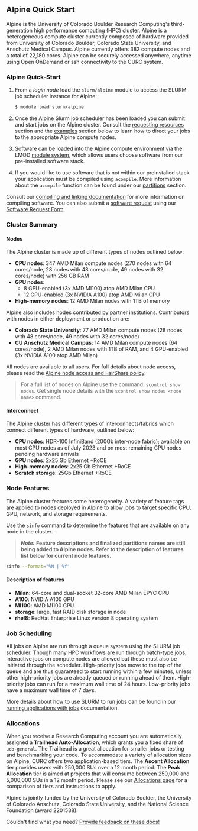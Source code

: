 ## Alpine Quick Start

Alpine is the University of Colorado Boulder Research Computing's third-generation high performance computing (HPC) 
cluster. Alpine is a heterogeneous compute cluster currently composed of hardware provided from University of Colorado 
Boulder, Colorado State University, and Anschutz Medical Campus. Alpine currently offers 382 compute nodes and a total 
of 22,180 cores. Alpine can be securely accessed anywhere, anytime using Open OnDemand or ssh connectivity to the CURC system.

### Alpine Quick-Start

1. From a *login node* load the `slurm/alpine` module to access the SLURM job scheduler instance for Alpine:
   ```bash
   $ module load slurm/alpine
   ```

2. Once the Alpine Slurm job scheduler has been loaded you can submit and start jobs on the Alpine cluster. Consult the [requesting resources](#requesting-resources) section and the [examples](#examples) section below to learn how to direct your jobs to the appropriate Alpine compute nodes.

3. Software can be loaded into the Alpine compute environment via the LMOD [module system](../../compute/modules.html), which allows users choose software from our pre-installed software stack.

4. If you would like to use software that is not within our preinstalled stack your application 
must be compiled using `acompile`. More information about the `acompile` function can be found under our 
[partitions](https://curc.readthedocs.io/en/latest/clusters/alpine/alpine-hardware.html#partitions) 
section.

Consult our [compiling and linking documentation](../../compute/compiling.md) for more information on compiling software. 
You can also submit a [software 
request](https://curc.readthedocs.io/en/latest/clusters/alpine/software.html?highlight=software%20request#alpine-software) using our [Software Request Form](https://www.colorado.edu/rc/userservices/software-request).

### Cluster Summary
#### Nodes
The Alpine cluster is made up of different types of nodes outlined below:
- **CPU nodes**: 347 AMD Milan compute nodes (270 nodes with 64 cores/node, 28 nodes with 48 cores/node, 49 nodes with 32 cores/node) with 256 GB RAM
- **GPU nodes**:
	- 8 GPU-enabled (3x AMD MI100) atop AMD Milan CPU
	- 12 GPU-enabled (3x NVIDIA A100) atop AMD Milan CPU
- **High-memory nodes**: 12 AMD Milan nodes with 1TB of memory

Alpine also includes nodes contributed by partner institutions. Contributors with nodes in either deployment or production are:
- **Colorado State University**: 77 AMD Milan compute nodes (28 nodes with 48 cores/node, 49 nodes with 32 cores/node)
- **CU Anschutz Medical Campus**: 14 AMD Milan compute nodes (64 cores/node), 2 AMD Milan nodes with 1TB of RAM, and 4 GPU-enabled (3x NVIDIA A100 atop AMD Milan)

All nodes are available to all users. For full details about node access, please read the [Alpine node access and FairShare policy](condo-fairshare-and-resource-access.md).

> For a full list of nodes on Alpine use the command:  `scontrol show nodes`. Get single node details with the `scontrol show nodes <node name>` command.

#### Interconnect
The Alpine cluster has different types of interconnects/fabrics which connect different types of hardware, outlined below:
- **CPU nodes**: HDR-100 InfiniBand (200Gb inter-node fabric); available on most CPU nodes as of July 2023 and on most remaining CPU nodes pending hardware arrivals
- **GPU nodes**: 2x25 Gb Ethernet +RoCE
- **High-memory nodes**: 2x25 Gb Ethernet +RoCE
- **Scratch storage**: 25Gb Ethernet +RoCE

### Node Features
The Alpine cluster features some heterogeneity. A variety of feature tags are applied to nodes deployed in Alpine to allow jobs to target specific CPU, GPU, network, and storage requirements.

Use the `sinfo` command to determine the features that are available on any node in the cluster.

> _**Note:**_ **Feature descriptions and finalized partitions names are still being added to Alpine nodes. Refer to the description of features list below for current node features.**

```bash
sinfo --format="%N | %f"
```

#### Description of features
- **Milan**: 64-core and dual-socket 32-core AMD Milan EPYC CPU
- **A100**: NVIDIA A100 GPU
- **MI100**: AMD MI100 GPU
- **storage**: large, fast RAID disk storage in node
- **rhel8**: RedHat Enterprise Linux version 8 operating system

### Job Scheduling

All jobs on Alpine are run through a queue system using the SLURM job scheduler. Though many HPC workflows are run through batch-type jobs, interactive jobs on compute nodes are allowed but these must also be initiated through the scheduler. High-priority jobs move to the top of the queue and are thus guaranteed to start running within a few minutes, unless other high-priority jobs are already queued or running ahead of them. High-priority jobs can run for a maximum wall time of 24 hours. Low-priority jobs have a maximum wall time of 7 days.

More details about how to use SLURM to run jobs can be found in our [running applications with jobs](../../running-jobs/running-apps-with-jobs.md) documentation.


### Allocations

When you receive a Research Computing account you are automatically assigned a **Trailhead Auto-Allocation**, which grants you a fixed share of `ucb-general`. The Trailhead is a great allocation for smaller jobs or testing and benchmarking your code. To accommodate a variety of allocation sizes on Alpine, CURC offers two application-based tiers. The **Ascent Allocation** tier provides users with 250,000 SUs over a 12 month period. The **Peak Allocation** tier is aimed at projects that will consume between 250,000 and 5,000,000 SUs in a 12 month period. Please see our [Allocations page](allocations.md) for a comparison of tiers and instructions to apply.

Alpine is jointly funded by the University of Colorado Boulder, the University of Colorado Anschutz, Colorado State University, and the National Science Foundation (award 2201538).

Couldn't find what you need? [Provide feedback on these docs!](https://forms.gle/bSQEeFrdvyeQWPtW9)


